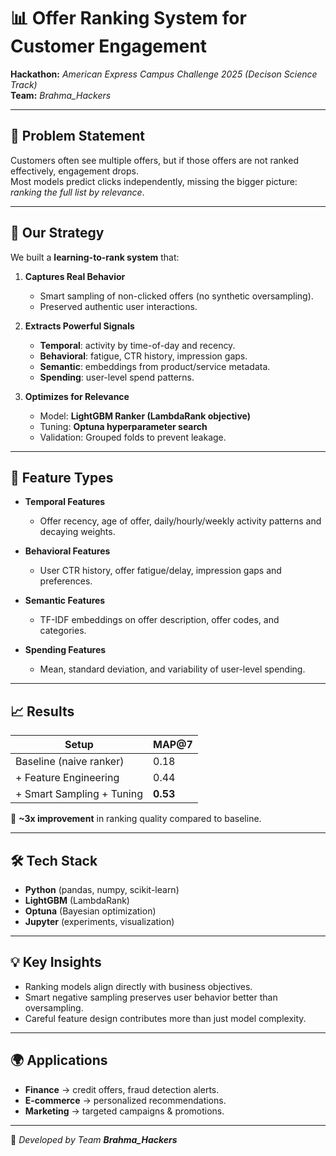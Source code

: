 # 📊 Offer Ranking System for Customer Engagement  

**Hackathon:** *American Express Campus Challenge 2025 (Decison Science Track)*  
**Team:** *Brahma_Hackers*  

---

## 🚀 Problem Statement  
Customers often see multiple offers, but if those offers are not ranked effectively, engagement drops.  
Most models predict clicks independently, missing the bigger picture: *ranking the full list by relevance*.  

---

## 🔑 Our Strategy  
We built a **learning-to-rank system** that:  

1. **Captures Real Behavior**  
   - Smart sampling of non-clicked offers (no synthetic oversampling).  
   - Preserved authentic user interactions.  

2. **Extracts Powerful Signals**  
   - **Temporal**: activity by time-of-day and recency.  
   - **Behavioral**: fatigue, CTR history, impression gaps.  
   - **Semantic**: embeddings from product/service metadata.  
   - **Spending**: user-level spend patterns.  

3. **Optimizes for Relevance**  
   - Model: **LightGBM Ranker (LambdaRank objective)**  
   - Tuning: **Optuna hyperparameter search**  
   - Validation: Grouped folds to prevent leakage.  

---

## 🧩 Feature Types  

- **Temporal Features**  
  - Offer recency, age of offer, daily/hourly/weekly activity patterns and decaying weights.  

- **Behavioral Features**  
  - User CTR history, offer fatigue/delay, impression gaps and preferences.  

- **Semantic Features**  
  - TF-IDF embeddings on offer description, offer codes, and categories.  

- **Spending Features**  
  - Mean, standard deviation, and variability of user-level spending.  

---


## 📈 Results  

| Setup                           | MAP@7 |
|---------------------------------|-------|
| Baseline (naive ranker)         | 0.18  |
| + Feature Engineering           | 0.44  |
| + Smart Sampling + Tuning       | **0.53**  |

📌 **~3x improvement** in ranking quality compared to baseline.  

---

## 🛠 Tech Stack  
- **Python** (pandas, numpy, scikit-learn)  
- **LightGBM** (LambdaRank)  
- **Optuna** (Bayesian optimization)  
- **Jupyter** (experiments, visualization)  

---

## 💡 Key Insights  
- Ranking models align directly with business objectives.  
- Smart negative sampling preserves user behavior better than oversampling.  
- Careful feature design contributes more than just model complexity.  

---

## 🌍 Applications  
- **Finance** → credit offers, fraud detection alerts.  
- **E-commerce** → personalized recommendations.  
- **Marketing** → targeted campaigns & promotions.  

---

👥 *Developed by Team **Brahma_Hackers***  

